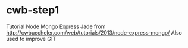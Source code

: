 # cwb-step1
Tutorial Node Mongo Express Jade from http://cwbuecheler.com/web/tutorials/2013/node-express-mongo/
Also used to improve GIT
